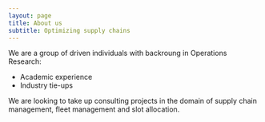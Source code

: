 ```yaml
---
layout: page
title: About us
subtitle: Optimizing supply chains
---
```


We are a group of driven individuals with backroung in Operations Research:

- Academic experience
- Industry tie-ups

We are looking to take up consulting projects in the domain of supply chain management, fleet 
management and slot allocation.


